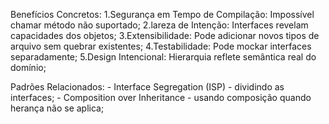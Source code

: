 ﻿Benefícios Concretos:
	1.Segurança em Tempo de Compilação: Impossível chamar método não suportado;
	2.lareza de Intenção: Interfaces revelam capacidades dos objetos;
	3.Extensibilidade: Pode adicionar novos tipos de arquivo sem quebrar existentes;
	4.Testabilidade: Pode mockar interfaces separadamente;
	5.Design Intencional: Hierarquia reflete semântica real do domínio;

Padrões Relacionados:
	- Interface Segregation (ISP) - dividindo as interfaces;
	- Composition over Inheritance - usando composição quando herança não se aplica;